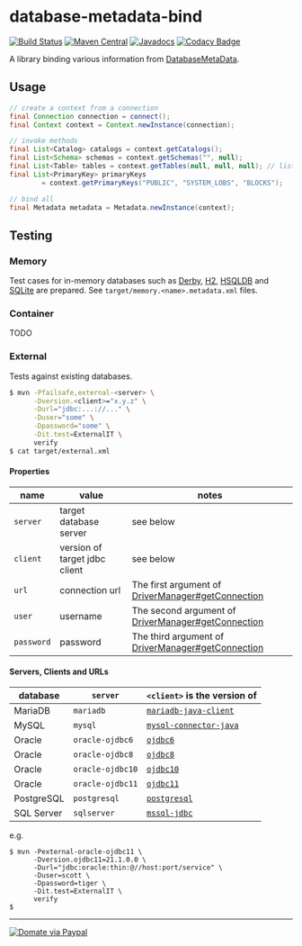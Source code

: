 database-metadata-bind
====================
[![Build Status](https://travis-ci.org/jinahya/database-metadata-bind.svg?branch=develop)](https://travis-ci.org/jinahya/database-metadata-bind)
[![Maven Central](https://img.shields.io/maven-central/v/com.github.jinahya/database-metadata-bind.svg)](http://search.maven.org/#search%7Cga%7C1%7Cg%3A%22com.github.jinahya%22%20a%3A%22database-metadata-bind%22)
[![Javadocs](http://javadoc.io/badge/com.github.jinahya/database-metadata-bind.svg)](http://javadoc.io/doc/com.github.jinahya/database-metadata-bind)
[![Codacy Badge](https://api.codacy.com/project/badge/grade/2e056714e9614bf89b860601cbb2b174)](https://www.codacy.com/app/jinahya/database-metadata-bind)

A library binding various information from [DatabaseMetaData](http://docs.oracle.com/javase/8/docs/api/java/sql/DatabaseMetaData.html).

## Usage

```java
// create a context from a connection
final Connection connection = connect();
final Context context = Context.newInstance(connection);

// invoke methods
final List<Catalog> catalogs = context.getCatalogs();
final List<Schema> schemas = context.getSchemas("", null);
final List<Table> tables = context.getTables(null, null, null); // list all tables
final List<PrimaryKey> primaryKeys
        = context.getPrimaryKeys("PUBLIC", "SYSTEM_LOBS", "BLOCKS");

// bind all
final Metadata metadata = Metadata.newInstance(context);
```
## Testing

### Memory

Test cases for in-memory databases such as [Derby](https://db.apache.org/derby/), [H2](http://www.h2database.com/html/main.html), [HSQLDB](http://hsqldb.org/) and [SQLite](https://www.sqlite.org/) are prepared.
See `target/memory.<name>.metadata.xml` files.

### Container

TODO

### External

Tests against existing databases.

```sh
$ mvn -Pfailsafe,external-<server> \
      -Dversion.<client>="x.y.z" \
      -Durl="jdbc:...://..." \
      -Duser="some" \
      -Dpassword="some" \
      -Dit.test=ExternalIT \
      verify
$ cat target/external.xml
```

#### Properties

name      |value                            |notes
----------|---------------------------------|-----------
`server`  |target database server           |see below
`client`  |version of target jdbc client    |see below
`url`     |connection url                   |The first argument of [DriverManager#getConnection](https://goo.gl/9q4zW7)
`user`    |username                         |The second argument of [DriverManager#getConnection](https://goo.gl/9q4zW7)
`password`|password                         |The third argument of [DriverManager#getConnection](https://goo.gl/9q4zW7)

#### Servers, Clients and URLs

database  |`server`        |`<client>` is the version of                  
----------|----------------|----------------------------------------------
MariaDB   |`mariadb`       |[`mariadb-java-client`][mariadb-java-client]  
MySQL     |`mysql`         |[`mysql-connector-java`][mysql-connector-java]
Oracle    |`oracle-ojdbc6` |[`ojdbc6`][ojdbc6]                            
Oracle    |`oracle-ojdbc8` |[`ojdbc8`][ojdbc8]                            
Oracle    |`oracle-ojdbc10`|[`ojdbc10`][ojdbc10]                          
Oracle    |`oracle-ojdbc11`|[`ojdbc11`][ojdbc11]                          
PostgreSQL|`postgresql`    |[`postgresql`][postgresql]                    
SQL Server|`sqlserver`     |[`mssql-jdbc`][mysql-jdbc]                    

e.g.
```shell
$ mvn -Pexternal-oracle-ojdbc11 \
      -Dversion.ojdbc11=21.1.0.0 \
      -Durl="jdbc:oracle:thin:@//host:port/service" \
      -Duser=scott \
      -Dpassword=tiger \
      -Dit.test=ExternalIT \
      verify
$
```

----

[![Domate via Paypal](https://img.shields.io/badge/donate-paypal-blue.svg)](https://www.paypal.com/cgi-bin/webscr?cmd=_cart&business=A954LDFBW4B9N&lc=KR&item_name=GitHub&amount=5%2e00&currency_code=USD&button_subtype=products&add=1&bn=PP%2dShopCartBF%3adonate%2dpaypal%2dblue%2epng%3aNonHosted)

[mariadb-java-client]: https://search.maven.org/artifact/org.mariadb.jdbc/mariadb-java-client
[mysql-connector-java]: https://search.maven.org/artifact/mysql/mysql-connector-java
[ojdbc6]: https://search.maven.org/artifact/com.oracle.database.jdbc/ojdbc6
[ojdbc8]: https://search.maven.org/artifact/com.oracle.database.jdbc/ojdbc8
[ojdbc10]: https://search.maven.org/artifact/com.oracle.database.jdbc/ojdbc10
[ojdbc11]: https://search.maven.org/artifact/com.oracle.database.jdbc/ojdbc11
[postgresql]: https://search.maven.org/artifact/org.postgresql/postgresql
[mysql-jdbc]: https://search.maven.org/artifact/com.microsoft.sqlserver/mssql-jdbc 

